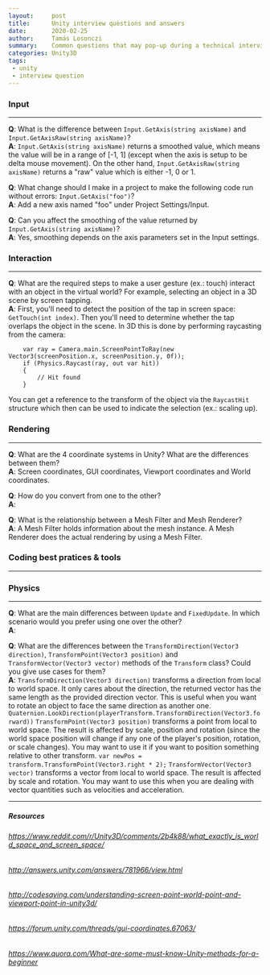 ```yaml
---
layout:     post
title:      Unity interview questions and answers
date:       2020-02-25
author:     Tamás Losonczi
summary:    Common questions that may pop-up during a technical interview.
categories: Unity3D
tags:
 - unity
 - interview question
---
```


### Input
------
__Q__: What is the difference between `Input.GetAxis(string axisName)` and `Input.GetAxisRaw(string axisName)`?  
__A__: `Input.GetAxis(string axisName)` returns a smoothed value, which means the value will be in a range of [-1, 1] (except when the axis is setup to be delta mouse movement). On the other hand, `Input.GetAxisRaw(string axisName)` returns a "raw" value which is either -1, 0 or 1.


__Q__: What change should I make in a project to make the following code run without errors: `Input.GetAxis("foo")`?  
__A__: Add a new axis named "foo" under Project Settings/Input.

__Q__: Can you affect the smoothing of the value returned by `Input.GetAxis(string axisName)`?  
__A__: Yes, smoothing depends on the axis parameters set in the Input settings.

### Interaction
---

__Q__: What are the required steps to make a user gesture (ex.: touch) interact with an object in the virtual world? For example, selecting an object in a 3D scene by screen tapping.  
__A__: First, you'll need to detect the position of the tap in screen space: `GetTouch(int index)`. Then you'll need to determine whether the tap overlaps the object in the scene. In 3D this is done by performing raycasting from the camera:
```
    var ray = Camera.main.ScreenPointToRay(new Vector3(screenPosition.x, screenPosition.y, 0f));
    if (Physics.Raycast(ray, out var hit))
    {
        // Hit found
    }
```
You can get a reference to the transform of the object via the `RaycastHit` structure which then can be used to indicate the selection (ex.: scaling up).

### Rendering
---

__Q__: What are the 4 coordinate systems in Unity? What are the differences between them?  
__A__: Screen coordinates, GUI coordinates, Viewport coordinates and World coordinates.

__Q__: How do you convert from one to the other?  
__A__: 

__Q__: What is the relationship between a Mesh Filter and Mesh Renderer?  
__A__: A Mesh Filter holds information about the mesh instance. A Mesh Renderer does the actual rendering by using a Mesh Filter. 

### Coding best pratices & tools

---



### Physics
---

__Q__: What are the main differences between `Update` and `FixedUpdate`. In which scenario would you prefer using one over the other?  
__A__: 

__Q__: What are the differences between the `TransformDirection(Vector3 direction)`, `TransformPoint(Vector3 position)` and `TransformVector(Vector3 vector)` methods of the `Transform` class? Could you give use cases for them?  
__A__: `TransformDirection(Vector3 direction)` transforms a direction from local to world space. It only cares about the direction, the returned vector has the same length as the provided direction vector. This is useful when you want to rotate an object to face the same direction as another one. `Quaternion.LookDirection(playerTransform.TransformDirection(Vector3.forward))`
`TransformPoint(Vector3 position)` transforms a point from local to world space. The result is affected by scale, position and rotation (since the world space position will change if any one of the player's position, rotation, or scale changes). You may want to use it if you want to position something relative to other transform. `var newPos = transform.TransformPoint(Vector3.right * 2);` 
`TransformVector(Vector3 vector)` transforms a vector from local to world space. The result is affected by scale and rotation. You may want to use this when you are dealing with vector quantities such as velocities and acceleration. 

---
##### Resources
###### https://www.reddit.com/r/Unity3D/comments/2b4k88/what_exactly_is_world_space_and_screen_space/
###### http://answers.unity.com/answers/781966/view.html
###### http://codesaying.com/understanding-screen-point-world-point-and-viewport-point-in-unity3d/
###### https://forum.unity.com/threads/gui-coordinates.67063/
###### https://www.quora.com/What-are-some-must-know-Unity-methods-for-a-beginner